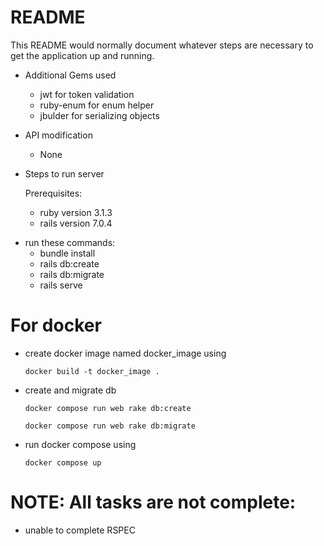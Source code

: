 # README

This README would normally document whatever steps are necessary to get the
application up and running.

- Additional Gems used

  * jwt for token validation
  * ruby-enum for enum helper
  * jbulder for serializing objects
  
- API modification

  * None
  
- Steps to run server

  Prerequisites:

  - ruby version 3.1.3
  - rails version 7.0.4

* run these commands:
  * bundle install
  * rails db:create
  * rails db:migrate
  * rails serve

# For docker

- create docker image named docker_image using

  ```
  docker build -t docker_image .
  ```
- create and migrate db

  ```
  docker compose run web rake db:create
  ```

  ```
  docker compose run web rake db:migrate
  ```
- run docker compose using

  ```
  docker compose up
  ```

# NOTE: All tasks are not complete:

- unable to complete RSPEC

